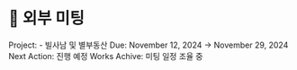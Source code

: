 # 🚩 외부 미팅

Project: - 빌사남 및 별부동산
Due: November 12, 2024 → November 29, 2024
Next Action: 진행 예정
Works Achive: 미팅 일정 조율 중